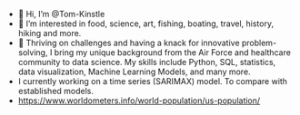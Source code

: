 - 👋 Hi, I’m @Tom-Kinstle 
- 👀 I’m interested in food, science, art, fishing, boating, travel, history, hiking and more. 
- 🤔 Thriving on challenges and having a knack for innovative problem-solving, I bring my unique background from the Air Force and healthcare community to data science. My skills include Python, SQL, statistics, data visualization, Machine Learning Models, and many more.
- I currently working on a time series (SARIMAX) model.  To compare with established models. 
- https://www.worldometers.info/world-population/us-population/
